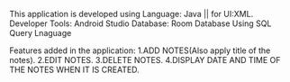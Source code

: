 This application is developed using 
Language: Java || for UI:XML.
Developer Tools: Android Studio
Database: Room Database Using SQL Query Lnaguage


Features added in the application:
1.ADD NOTES(Also apply title of the notes).
2.EDIT NOTES.
3.DELETE NOTES.
4.DISPLAY DATE AND TIME OF THE NOTES WHEN IT IS CREATED.
